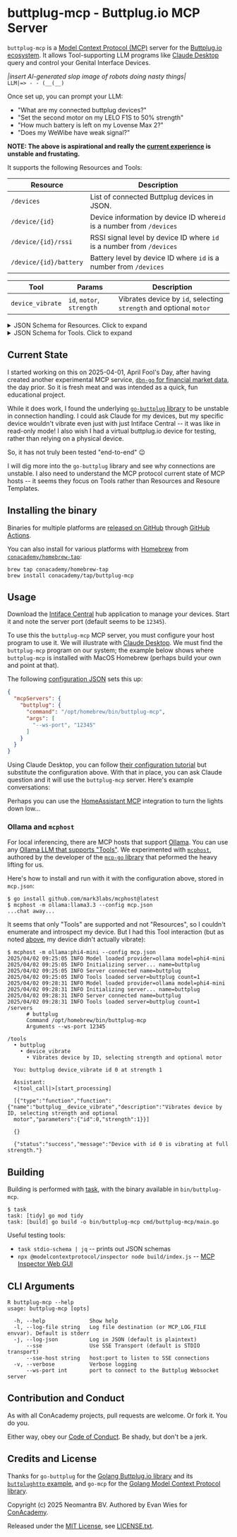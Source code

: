 # buttplug-mcp - Buttplug.io MCP Server

`buttplug-mcp` is a [Model Context Protocol (MCP)](https://www.anthropic.com/news/model-context-protocol) server for the [Buttplug.io ecosystem](https://buttplug.io).  It allows Tool-supporting LLM programs like [Claude Desktop](https://claude.ai/download) query and control your Genital Interface Devices.

*|insert AI-generated slop image of robots doing nasty things|*
<br>`LLM|=> - - (__(__)`


Once set up, you can prompt your LLM:
 * "What are my connected buttplug devices?"
 * "Set the second motor on my LELO F1S to 50% strength"
 * "How much battery is left on my Lovense Max 2?"
 * "Does my WeWibe have weak signal?"

**NOTE: The above is aspirational and really the [current experience](#current-state) is unstable and frustating.**

It supports the following Resources and Tools:

| Resource | Description |
|----------|-------------|
| `/devices` | List of connected Buttplug devices in JSON. |
| `/device/{id}` | Device information by device ID where`id` is a number from `/devices` |
| `/device/{id}/rssi` | RSSI signal level by device ID where `id` is a number from `/devices` |
| `/device/{id}/battery` | Battery level by device ID where `id` is a number from `/devices` |


| Tool | Params | Description |
|------|--------|-------------|
| `device_vibrate` | `id`, `motor`, `strength` | Vibrates device by `id`, selecting `strength` and optional `motor` |

<details>
<summary>JSON Schema for Resources.  Click to expand</summary>

[`schema_resources.json`](./schema_resources.json)
```
{
  "jsonrpc": "2.0",
  "id": 1,
  "result": {
    "resources": [
      {
        "uri": "devices",
        "name": "Device List",
        "description": "List of connected Buttplug devices in JSON",
        "mimeType": "application/json"
      }
    ]
  }
}
```
</details>

<details>
<summary>JSON Schema for Tools.  Click to expand</summary>

[`schema_tools.json`](./schema_tools.json)
```
{
  "jsonrpc": "2.0",
  "id": 1,
  "result": {
    "tools": [
      {
        "description": "Vibrates device by `id`, selecting `strength` and optional `motor`",
        "inputSchema": {
          "type": "object",
          "properties": {
            "id": {
              "description": "Device ID to query, sourced from `/devices`",
              "pattern": "^[0-9]*$",
              "type": "number"
            },
            "motor": {
              "description": "Motor number to vibrate, defaults to 0",
              "pattern": "^[0-9]*$",
              "type": "number"
            },
            "strength": {
              "description": "Strength from 0.0 to 1.0, with 0.0 being off and 1.0 being full",
              "pattern": "^(0(\\.\\d+)?|1(\\.0+)?)$",
              "type": "number"
            }
          },
          "required": [
            "id",
            "strength"
          ]
        },
        "name": "device_vibrate"
      }
    ]
  }
}
```
</details>


## Current State

I started working on this on 2025-04-01, April Fool's Day, after having created another experimental MCP service, [`dbn-go` for financial market data](https://github.com/NimbleMarkets/dbn-go/blob/main/cmd/dbn-go-mcp/README.md), the day prior.  So it is fresh meat and was intended as a quick, fun educational project.

While it does work, I found the underlying [`go-buttplug` library](https://github.com/diamondburned/go-buttplug) to be unstable in connection handling.   I could ask Claude for my devices, but my specific device wouldn't vibrate even just with just Intiface Central -- it was like in read-only mode!    I also wish I had a virtual buttplug.io device for testing, rather than relying on a physical device.

So, it has not truly been tested "end-to-end" :wink:

I will dig more into the `go-buttplug` library and see why connections are unstable.  I also need to understand the MCP protocol current state of MCP hosts -- it seems they focus on Tools rather than Resources and Resoure Templates.

## Installing the binary

Binaries for multiple platforms are [released on GitHub](https://github.com/conacademy/buttplug-mcp/releases) through [GitHub Actions](https://github.com/conacademy/buttplug-mcp/actions).

You can also install for various platforms with [Homebrew](https://brew.sh) from [`conacademy/homebrew-tap`](https://github.com/conacademy/homebrew-tap):

```
brew tap conacademy/homebrew-tap
brew install conacademy/tap/buttplug-mcp
```

## Usage

Download the [Intiface Central](https://intiface.com/central/) hub application to manage your devices.  Start it and note the server port (default seems to be `12345`).

To use this the `buttplug-mcp` MCP server, you must configure your host program to use it.  We will illustrate with [Claude Desktop](https://claude.ai/download).  We must find the `buttplug-mcp` program on our system; the example below shows where `buttplug-mcp` is installed with MacOS Homebrew (perhaps build your own and point at that).  

The following [configuration JSON](./claude_desktop_config.json) sets this up:

```json
{
  "mcpServers": {
    "buttplug": {
      "command": "/opt/homebrew/bin/buttplug-mcp",
      "args": [
        "--ws-port", "12345"
      ]
    }
  }
}
```

Using Claude Desktop, you can follow [their configuration tutorial](https://modelcontextprotocol.io/quickstart/user) but substitute the configuration above.  With that in place, you can ask Claude question and it will use the `buttplug-mcp` server.  Here's example conversations:

Perhaps you can use the [HomeAssistant MCP](https://www.home-assistant.io/integrations/mcp_server/) integration to turn the lights down low...

### Ollama and `mcphost`

For local inferencing, there are MCP hosts that support [Ollama](https://ollama.com/download).  You can use any [Ollama LLM that supports "Tools"](https://ollama.com/search?c=tools).  We experimented with [`mcphost`](https://github.com/mark3labs/mcphost), authored by the developer of the [`mcp-go` library](https://github.com/mark3labs/mcp-go) that peformed the heavy lifting for us.

Here's how to install and run with it with the configuration above, stored in `mcp.json`:

```
$ go install github.com/mark3labs/mcphost@latest
$ mcphost -m ollama:llama3.3 --config mcp.json
...chat away...
```

It seems that only "Tools" are supported and not "Resources", so I couldn't enumerate and introspect my device.   But I had this Tool interaction (but as noted [above](#current-state), my device didn't actually vibrate):

```
$ mcphost -m ollama:phi4-mini --config mcp.json
2025/04/02 09:25:05 INFO Model loaded provider=ollama model=phi4-mini
2025/04/02 09:25:05 INFO Initializing server... name=buttplug
2025/04/02 09:25:05 INFO Server connected name=buttplug
2025/04/02 09:25:05 INFO Tools loaded server=buttplug count=1
2025/04/02 09:28:31 INFO Model loaded provider=ollama model=phi4-mini
2025/04/02 09:28:31 INFO Initializing server... name=buttplug
2025/04/02 09:28:31 INFO Server connected name=buttplug
2025/04/02 09:28:31 INFO Tools loaded server=buttplug count=1
/servers
      # buttplug
      Command /opt/homebrew/bin/buttplug-mcp
      Arguments --ws-port 12345

/tools
  • buttplug
    • device_vibrate
      • Vibrates device by ID, selecting strength and optional motor

  You: buttplug device_vibrate id 0 at strength 1

  Assistant:
  <|tool_call|>[start_processing]

  [{"type":"function","function":{"name":"buttplug__device_vibrate","description":"Vibrates device by ID, selecting strength and optional
  motor","parameters":{"id":0,"strength":1}}]

  {}

  {"status":"success","message":"Device with id 0 is vibrating at full strength."}
```

## Building

Building is performed with [task](https://taskfile.dev/), with the binary available in `bin/buttplug-mcp`.

```
$ task
task: [tidy] go mod tidy
task: [build] go build -o bin/buttplug-mcp cmd/buttplug-mcp/main.go
```

Useful testing tools:
 * `task stdio-schema | jq` -- prints out JSON schemas
 * `npx @modelcontextprotocol/inspector node build/index.js` -- [MCP Inspector Web GUI](https://github.com/modelcontextprotocol/inspector)


## CLI Arguments

```
R buttplug-mcp --help
usage: buttplug-mcp [opts]

  -h, --help              Show help
  -l, --log-file string   Log file destination (or MCP_LOG_FILE envvar). Default is stderr
  -j, --log-json          Log in JSON (default is plaintext)
      --sse               Use SSE Transport (default is STDIO transport)
      --sse-host string   host:port to listen to SSE connections
  -v, --verbose           Verbose logging
      --ws-port int       port to connect to the Buttplug Websocket server
```

## Contribution and Conduct

As with all ConAcademy projects, pull requests are welcome.  Or fork it.  You do you.

Either way, obey our [Code of Conduct](./CODE_OF_CONDUCT.md).  Be shady, but don't be a jerk.

## Credits and License

Thanks for `go-buttplug` for the [Golang Buttplug.io library](https://github.com/diamondburned/go-buttplug) and its [`buttplughttp` example](https://github.com/diamondburned/go-buttplug/tree/plug/cmd/buttplughttp), and `go-mcp` for the [Golang Model Context Protocol library](https://github.com/mark3labs/mcp-go).

Copyright (c) 2025 Neomantra BV.  Authored by Evan Wies for [ConAcademy](https://github.com/conacademy).

Released under the [MIT License](https://en.wikipedia.org/wiki/MIT_License), see [LICENSE.txt](./LICENSE.txt).
